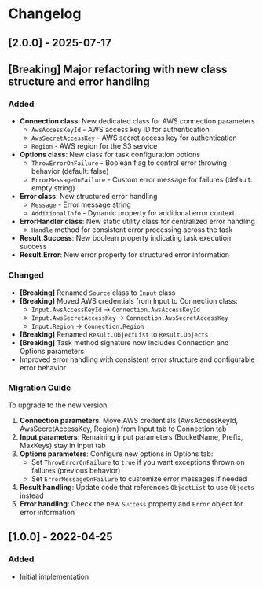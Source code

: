 ﻿# Changelog

## [2.0.0] - 2025-07-17

## [Breaking] Major refactoring with new class structure and error handling

### Added
- **Connection class**: New dedicated class for AWS connection parameters
  - `AwsAccessKeyId` - AWS access key ID for authentication
  - `AwsSecretAccessKey` - AWS secret access key for authentication  
  - `Region` - AWS region for the S3 service
- **Options class**: New class for task configuration options
  - `ThrowErrorOnFailure` - Boolean flag to control error throwing behavior (default: false)
  - `ErrorMessageOnFailure` - Custom error message for failures (default: empty string)
- **Error class**: New structured error handling
  - `Message` - Error message string
  - `AdditionalInfo` - Dynamic property for additional error context
- **ErrorHandler class**: New static utility class for centralized error handling
  - `Handle` method for consistent error processing across the task
- **Result.Success**: New boolean property indicating task execution success
- **Result.Error**: New error property for structured error information

### Changed
- **[Breaking]** Renamed `Source` class to `Input` class
- **[Breaking]** Moved AWS credentials from Input to Connection class:
  - `Input.AwsAccessKeyId` → `Connection.AwsAccessKeyId`
  - `Input.AwsSecretAccessKey` → `Connection.AwsSecretAccessKey`
  - `Input.Region` → `Connection.Region`
- **[Breaking]** Renamed `Result.ObjectList` to `Result.Objects`
- **[Breaking]** Task method signature now includes Connection and Options parameters
- Improved error handling with consistent error structure and configurable error behavior

### Migration Guide
To upgrade to the new version:
1. **Connection parameters**: Move AWS credentials (AwsAccessKeyId, AwsSecretAccessKey, Region) from Input tab to Connection tab
2. **Input parameters**: Remaining input parameters (BucketName, Prefix, MaxKeys) stay in Input tab  
3. **Options parameters**: Configure new options in Options tab:
   - Set `ThrowErrorOnFailure` to `true` if you want exceptions thrown on failures (previous behavior)
   - Set `ErrorMessageOnFailure` to customize error messages if needed
4. **Result handling**: Update code that references `ObjectList` to use `Objects` instead
5. **Error handling**: Check the new `Success` property and `Error` object for error information


## [1.0.0] - 2022-04-25
### Added
- Initial implementation